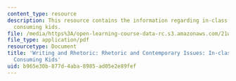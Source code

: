 ```yaml
---
content_type: resource
description: This resource contains the information regarding in-class writing on
  consuming kids.
file: /media/https%3A/open-learning-course-data-rc.s3.amazonaws.com/21w-011-writing-and-rhetoric-rhetoric-and-contemporary-issues-fall-2015/b965e30b877d4aba8985ad05e2e89fef_MIT21W_011F15_CONSUMING.pdf
file_type: application/pdf
resourcetype: Document
title: 'Writing and Rhetoric: Rhetoric and Contemporary Issues: In-class Writing on
  Consuming Kids'
uid: b965e30b-877d-4aba-8985-ad05e2e89fef
---
```

